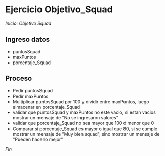 # Ejercicio Objetivo_Squad

*Inicio: Objetivo Squad*

## Ingreso datos
- puntosSquad
- maxPuntos
- porcentaje_Squad

## Proceso

- Pedir puntosSquad
- Pedír maxPuntos
- Multiplicar puntosSquad por 100 y dividir entre maxPuntos, luego almacenar en porcentaje_Squad
- validar que  puntosSquad y maxPuntos no este vacio, si estan vacios mostrar un mensaje de "No se ingresaron valores"
- validar que porcentaje_Squad no sea mayor que 100 ó menor que 0
- Comparar si porcentaje_Squad es mayor o igual que 80, si se cumple mostrar un mensaje de "Muy bien squad", sino mostrar un mensaje de "Pueden hacerlo mejor"


*Fin*
